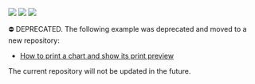 <!-- default badges list -->
![](https://img.shields.io/endpoint?url=https://codecentral.devexpress.com/api/v1/VersionRange/134061443/21.1.5%2B)
[![](https://img.shields.io/badge/Open_in_DevExpress_Support_Center-FF7200?style=flat-square&logo=DevExpress&logoColor=white)](https://supportcenter.devexpress.com/ticket/details/E2866)
[![](https://img.shields.io/badge/📖_How_to_use_DevExpress_Examples-e9f6fc?style=flat-square)](https://docs.devexpress.com/GeneralInformation/403183)
<!-- default badges end -->
⛔ DEPRECATED. The following example was deprecated and moved to a new repository:

* [How to print a chart and show its print preview](https://github.com/DevExpress-Examples/how-to-print-a-chart-and-show-its-print-preview-t139338)

The current repository will not be updated in the future.
